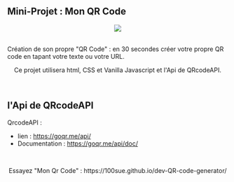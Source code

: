## Mini-Projet : Mon QR Code ##

<p align="center">
<img src= "https://user-images.githubusercontent.com/90606431/214542987-9bd71c29-0560-4041-9dac-d5af35cfd196.jpg" />
</p>

<br>
Création de son propre "QR Code" : en 30 secondes créer votre propre QR code en tapant votre texte ou votre URL.


<br>
<p align="center">
Ce projet utilisera html, CSS et Vanilla Javascript et l'Api de QRcodeAPI.
</p>
<br>


 ## l'Api de QRcodeAPI ##
 QrcodeAPI :
 - lien : https://goqr.me/api/
 - Documentation : https://goqr.me/api/doc/
 
 <br>
 <p align="center">
 Essayez "Mon Qr Code" : https://100sue.github.io/dev-QR-code-generator/
 </p>

 
  
